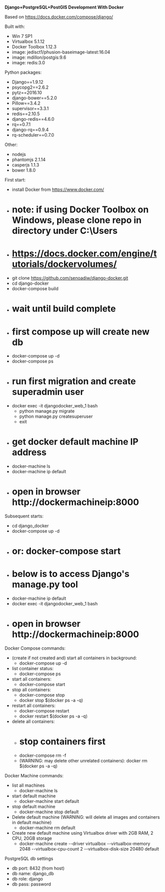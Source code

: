 **Django+PostgreSQL+PostGIS Development With Docker**

Based on https://docs.docker.com/compose/django/

Built with:

* Win 7 SP1
* Virtualbox 5.1.12
* Docker Toolbox 1.12.3
* image: jedisct1/phusion-baseimage-latest:16.04
* image: mdillon/postgis:9.6
* image: redis:3.0

Python packages:

* Django==1.9.12
* psycopg2==2.6.2
* pytz==2016.10
* django-bower==5.2.0
* Pillow==3.4.2
* supervisor==3.3.1
* redis==2.10.5
* django-redis==4.6.0
* rq==0.7.1
* django-rq==0.9.4
* rq-scheduler==0.7.0

Other:

* nodejs
* phantomjs 2.1.14
* casperjs 1.1.3
* bower 1.8.0

First start:

* install Docker from https://www.docker.com/
* # note: if using Docker Toolbox on Windows, please clone repo in directory under C:\Users
* # https://docs.docker.com/engine/tutorials/dockervolumes/
* git clone https://github.com/senoadiw/django-docker.git
* cd django-docker
* docker-compose build
* # wait until build complete
* # first compose up will create new db
* docker-compose up -d
* docker-compose ps
* # run first migration and create superadmin user
* docker exec -it djangodocker_web_1 bash
    * python manage.py migrate
    * python manage.py createsuperuser
    * exit
* # get docker default machine IP address
* docker-machine ls
* docker-machine ip default
* # open in browser http://dockermachineip:8000

Subsequent starts:

* cd django_docker
* docker-compose up -d
* # or: docker-compose start
* # below is to access Django's manage.py tool
* docker-machine ip default
* docker exec -it djangodocker_web_1 bash
* # open in browser http://dockermachineip:8000

Docker Compose commands:

* (create if not created and) start all containers in background:
    * docker-compose up -d
* list container status:
    * docker-compose ps
* start all containers:
    * docker-compose start
* stop all containers:
    * docker-compose stop
    * docker stop $(docker ps -a -q)
* restart all containers:
    * docker-compose restart
    * docker restart $(docker ps -a -q)
* delete all containers:
    * # stop containers first
    * docker-compose rm -f
    * (WARNING: may delete other unrelated containers): docker rm $(docker ps -a -q)

Docker Machine commands:

* list all machines
    * docker-machine ls
* start default machine
    * docker-machine start default
* stop default machine
    * docker-machine stop default
* Delete default machine (WARNING: will delete all images and containers in default machine)
    * docker-machine rm default
* Create new default machine using Virtualbox driver with 2GB RAM, 2 CPU, 20GB storage
    * docker-machine create --driver virtualbox --virtualbox-memory 2048 --virtualbox-cpu-count 2 --virtualbox-disk-size 20480 default

PostgreSQL db settings

* db port: 8432 (from host)
* db name: django_db
* db role: django
* db pass: password
